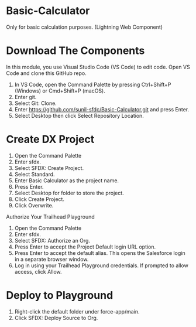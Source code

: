 # Basic-Calculator
Only for basic calculation purposes. (Lightning Web Component)

# Download The Components
In this module, you use Visual Studio Code (VS Code) to edit code. Open VS Code and clone this GitHub repo.

1. In VS Code, open the Command Palette by pressing Ctrl+Shift+P (Windows) or Cmd+Shift+P (macOS).
2. Enter git.
3. Select Git: Clone.
4. Enter https://github.com/sunil-sfdc/Basic-Calculator.git and press Enter.
5. Select Desktop then click Select Repository Location.

# Create DX Project
1. Open the Command Palette
2. Enter sfdx.
3. Select SFDX: Create Project.
4. Select Standard.
5. Enter Basic Calculator as the project name.
6. Press Enter.
7. Select Desktop for folder to store the project.
8. Click Create Project.
9. Click Overwrite.

Authorize Your Trailhead Playground
1. Open the Command Palette
2. Enter sfdx.
3. Select SFDX: Authorize an Org.
4. Press Enter to accept the Project Default login URL option.
5. Press Enter to accept the default alias. This opens the Salesforce login in a separate browser window.
6. Log in using your Trailhead Playground credentials. If prompted to allow access, click Allow.

# Deploy to Playground
1. Right-click the default folder under force-app/main.
2. Click SFDX: Deploy Source to Org.
